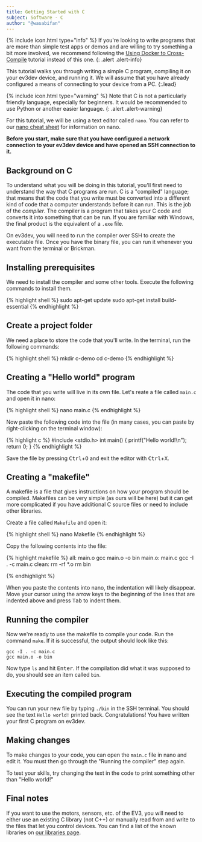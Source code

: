 ```yaml
---
title: Getting Started with C
subject: Software - C
author: "@wasabifan"
---
```


{% include icon.html type="info" %}
If you're looking to write programs that are more than simple test apps
or demos and are willing to try something a bit more involved, we
recommend following the
[Using Docker to Cross-Compile](/docs/tutorials/using-docker-to-cross-compile/)
tutorial instead of this one.
{: .alert .alert-info}

This tutorial walks you through writing a simple C program, compiling it on
your ev3dev device, and running it. We will assume that you have already
configured a means of connecting to your device from a PC.
{:.lead}

{% include icon.html type="warning" %}
Note that C is not a particularly friendly language, especially for beginners.
It would be recommended to use Python or another easier language.
{: .alert .alert-warning}

For this tutorial, we will be using a text editor called `nano`. You can refer
to our [nano cheat sheet](/docs/tutorials/nano-cheat-sheet) for information on
nano.

**Before you start, make sure that you have configured a network connection to
your ev3dev device and have opened an SSH connection to it.**

## Background on C

To understand what you will be doing in this tutorial, you'll first need to
understand the way that C programs are run. C is a "compiled" language; that
means that the code that you write must be converted into a different kind of
code that a computer understands before it can run. This is the job of the
_compiler_. The compiler is a program that takes your C code and converts it
into something that can be run. If you are familiar with Windows, the final
product is the equivalent of a `.exe` file.

On ev3dev, you will need to run the compiler over SSH to create the executable
file. Once you have the binary file, you can run it whenever you want from the
terminal or Brickman.

## Installing prerequisites
We need to install the compiler and some other tools. Execute the following
commands to install them.

{% highlight shell %}
sudo apt-get update
sudo apt-get install build-essential
{% endhighlight %}

## Create a project folder
We need a place to store the code that you'll write. In the terminal, run the
following commands:

{% highlight shell %}
mkdir c-demo
cd c-demo
{% endhighlight %}

## Creating a "Hello world" program
The code that you write will live in its own file. Let's reate a file called
`main.c` and open it in nano:

{% highlight shell %}
nano main.c
{% endhighlight %}

Now paste the following code into the file (in many cases, you can
paste by right-clicking on the terminal window):

{% highlight c %}
#include <stdio.h>
int main()
{
    printf("Hello world!\n");
    return 0;
}
{% endhighlight %}

Save the file by pressing <kbd>Ctrl</kbd>+<kbd>O</kbd> and exit the editor with
<kbd>Ctrl</kbd>+<kbd>X</kbd>.

## Creating a "makefile"
A makefile is a file that gives instructions on how your program should be
compiled. Makefiles can be very simple (as ours will be here) but it can get
more complicated if you have additional C source files or need to include other
libraries.

Create a file called `Makefile` and open it:

{% highlight shell %}
nano Makefile
{% endhighlight %}

Copy the following contents into the file:

{% highlight makefile %}
all: main.o
	gcc main.o -o bin
main.o: main.c
	gcc -I . -c main.c
clean:
	rm -rf *.o
	rm bin

{% endhighlight %}

When you paste the contents into nano, the indentation will likely disappear.
Move your cursor using the arrow keys to the beginning of the lines that are
indented above and press <kbd>Tab</kbd> to indent them.

## Running the compiler
Now we're ready to use the makefile to compile your code. Run the command
`make`. If it is successful, the output should look like this:

~~~
gcc -I . -c main.c
gcc main.o -o bin
~~~

Now type `ls` and hit <kbd>Enter</kbd>. If the compilation did what it was
supposed to do, you should see an item called `bin`.

## Executing the compiled program
You can run your new file by typing `./bin` in the SSH terminal. You should
see the text `Hello world!` printed back. Congratulations! You have written
your first C program on ev3dev.

## Making changes

To make changes to your code, you can open the `main.c` file in nano and edit
it. You must then go through the "Running the compiler" step again.

To test your skills, try changing the text in the code to print something
other than "Hello world!"

## Final notes
If you want to use the motors, sensors, etc. of the EV3, you will need to either
use an existing C library (not C++) or manually read from and write to the
files that let you control devices. You can find a list of the known libraries
on [our libraries page](/docs/libraries/).
